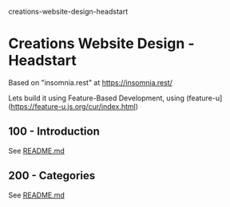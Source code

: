 creations-website-design-headstart
# Creations Website Design - Headstart

Based on "insomnia.rest" at https://insomnia.rest/

Lets build it using Feature-Based Development, using (feature-u](https://feature-u.js.org/cur/index.html)

## 100 - Introduction

See [README.md](./100/README.md)

## 200 - Categories

See [README.md](./200/README.md)
